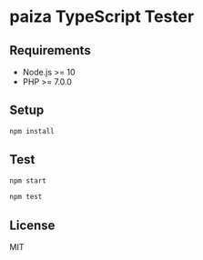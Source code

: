 # paiza TypeScript Tester

## Requirements

- Node.js >= 10
- PHP >= 7.0.0

## Setup

```sh
npm install
```

## Test

```sh
npm start
```

```sh
npm test
```

## License

MIT

